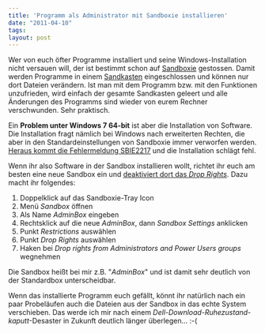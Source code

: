```yaml
---
title: 'Programm als Administrator mit Sandboxie installieren'
date: "2011-04-10"
tags: 
layout: post
---
```

<p>Wer von euch &#246;fter Programme installiert und seine Windows-Installation nicht versauen will, der ist bestimmt schon auf <a href="http://www.sandboxie.com">Sandboxie</a> gestossen. Damit werden Programme in einem <a href="http://de.wikipedia.org/wiki/Sandbox">Sandkasten</a> eingeschlossen und k&#246;nnen nur dort Dateien ver&#228;ndern. Ist man mit dem Programm bzw. mit den Funktionen unzufrieden, wird einfach der gesamte Sandkasten geleert und alle &#196;nderungen des Programms sind wieder von eurem Rechner verschwunden. Sehr praktisch.</p>

<p>Ein <strong>Problem unter Windows 7 64-bit</strong> ist aber die Installation von Software. Die Installation fragt n&#228;mlich bei Windows nach erweiterten Rechten, die aber in den Standardeinstellungen von Sandboxie immer verworfen werden. <a href="http://www.sandboxie.com/index.php?SBIE2217">Heraus kommt die Fehlermeldung SBIE2217</a> und die Installation schl&#228;gt fehl.</p>

<p>Wenn ihr also Software in der Sandbox installieren wollt, richtet ihr euch am besten eine neue Sandbox ein und <a href="http://www.sandboxie.com/index.php?RestrictionsSettings#drop">deaktiviert dort das <em>Drop Rights</em></a>. Dazu macht ihr folgendes:</p>

<p>
<ol>
	<li>Doppelklick auf das Sandboxie-Tray Icon</li>
	<li>Men&#252; <em>Sandbox </em>&#246;ffnen</li>
	<li>Als Name <em>AdminBox</em> eingeben</li>
	<li>Rechtsklick auf die neue <em>AdminBox</em>, dann <em>Sandbox Settings</em> anklicken</li>
	<li>Punkt <em>Restrictions</em> ausw&#228;hlen</li>
	<li>Punkt <em>Drop Rights</em> ausw&#228;hlen</li>
	<li>Haken bei <em>Drop rights from Administrators and Power Users groups</em> wegnehmen</li>
</ol>

<p>Die Sandbox hei&#223;t bei mir z.B. "<em>AdminBox</em>" und ist damit sehr deutlich von der Standardbox unterscheidbar.</p>

<p>Wenn das installierte Programm euch gef&#228;llt, k&#246;nnt ihr nat&#252;rlich nach ein paar Probel&#228;ufen auch die Dateien aus der Sandbox in das echte System verschieben. Das werde ich mir nach einem <em>Dell-Download-Ruhezustand-kaputt</em>-Desaster in Zukunft deutlich l&#228;nger &#252;berlegen... :-(</p>
